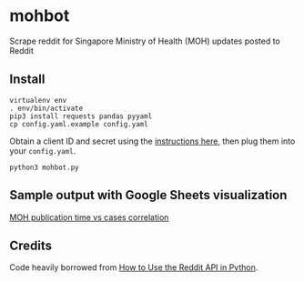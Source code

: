 # mohbot
Scrape reddit for Singapore Ministry of Health (MOH) updates posted to Reddit

## Install

```
virtualenv env
. env/bin/activate
pip3 install requests pandas pyyaml
cp config.yaml.example config.yaml
```

Obtain a client ID and secret using the [instructions here](https://towardsdatascience.com/how-to-use-the-reddit-api-in-python-5e05ddfd1e5c),
then plug them into your `config.yaml`.

```
python3 mohbot.py
```

## Sample output with Google Sheets visualization

[MOH publication time vs cases correlation](https://docs.google.com/spreadsheets/d/1ZgQORBMLDMcYwZUu9ompHkJ_W3rRe8VPOyR47_bz2BQ/edit#gid=1834309100)

## Credits

Code heavily borrowed from [How to Use the Reddit API in Python](https://towardsdatascience.com/how-to-use-the-reddit-api-in-python-5e05ddfd1e5c).
